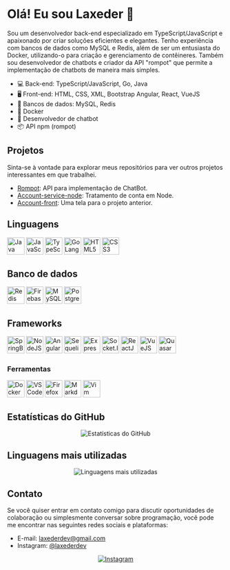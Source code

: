 # Olá! Eu sou Laxeder 👋

Sou um desenvolvedor back-end especializado em TypeScript/JavaScript e apaixonado por criar soluções eficientes e elegantes. Tenho experiência com bancos de dados como MySQL e Redis, além de ser um entusiasta do Docker, utilizando-o para criação e gerenciamento de contêineres. Também sou desenvolvedor de chatbots e criador da API "rompot" que permite a implementação de chatbots de maneira mais simples.

- :computer: Back-end: TypeScript/JavaScript, Go, Java
- 🖥️ Front-end: HTML, CSS, XML, Bootstrap Angular, React, VueJS
- :floppy_disk: Bancos de dados: MySQL, Redis
- :whale: Docker
- :robot: Desenvolvedor de chatbot
- :package: API npm (rompot)

## Projetos

Sinta-se à vontade para explorar meus repositórios para ver outros projetos interessantes em que trabalhei.

- [Rompot](https://github.com/Laxeder/rompot): API para implementação de ChatBot.
- [Account-service-node](https://github.com/Laxeder/account-service-node): Tratamento de conta em Node.
- [Account-front](https://github.com/Laxeder/account-front): Uma tela para o projeto anterior.

<h2>Linguagens</h2>
<p>
<img src="https://cdn.jsdelivr.net/gh/devicons/devicon/icons/java/java-original.svg" title="Java" width="40" height="40"/>
<img src="https://cdn.jsdelivr.net/gh/devicons/devicon/icons/javascript/javascript-original.svg" title="JavaScript" width="40" height="40"/>
<img src="https://cdn.jsdelivr.net/gh/devicons/devicon/icons/typescript/typescript-original.svg" title="TypeScript" width="40" height="40"/>
<img src="https://cdn.jsdelivr.net/gh/devicons/devicon/icons/go/go-original.svg" title="GoLang" width="40" height="40"/>
<img src="https://cdn.jsdelivr.net/gh/devicons/devicon/icons/html5/html5-original.svg" title="HTML5" width="40" height="40"/>
<img src="https://cdn.jsdelivr.net/gh/devicons/devicon/icons/css3/css3-original.svg" title="CSS3" width="40" height="40"/>
</p>

<h2>Banco de dados</h2>
<p>
<img src="https://cdn.jsdelivr.net/gh/devicons/devicon/icons/redis/redis-plain-wordmark.svg" title="Redis" width="40" height="40"/>
<img src="https://cdn.jsdelivr.net/gh/devicons/devicon/icons/firebase/firebase-plain.svg" title="Firebase" width="40" height="40"/>
<img src="https://cdn.jsdelivr.net/gh/devicons/devicon/icons/mysql/mysql-original.svg" title="MySQL" width="40" height="40" />
<img src="https://cdn.jsdelivr.net/gh/devicons/devicon/icons/postgresql/postgresql-original.svg" title="PostgreSQL" width="40" height="40" />
</p>

<h2>Frameworks</h2>
<p>
<img src="https://cdn.jsdelivr.net/gh/devicons/devicon/icons/spring/spring-original-wordmark.svg" title="SpringBoot" width="40" height="40"/>
<img src="https://cdn.jsdelivr.net/gh/devicons/devicon/icons/nodejs/nodejs-original.svg" title="NodeJS" width="40" height="40"/>
<img src="https://cdn.jsdelivr.net/gh/devicons/devicon/icons/angularjs/angularjs-original.svg" title="AngularJS" width="40" height="40"/>
<img src="https://cdn.jsdelivr.net/gh/devicons/devicon/icons/sequelize/sequelize-original.svg" title="Sequelize" width="40" height="40"/>
<img src="https://cdn.jsdelivr.net/gh/devicons/devicon/icons/express/express-original.svg" title="Express.JS" width="40" height="40"/>
<img src="https://cdn.jsdelivr.net/gh/devicons/devicon/icons/socketio/socketio-original.svg" title="Socket.IO" width="40" height="40"/>
<img src="https://cdn.jsdelivr.net/gh/devicons/devicon/icons/react/react-original-wordmark.svg" title="ReactJS" width="40" height="40"/>
<img src="https://cdn.jsdelivr.net/gh/devicons/devicon/icons/vuejs/vuejs-original.svg" title="VueJS" width="40" height="40"/>
<img src="https://cdn.jsdelivr.net/gh/devicons/devicon/icons/quasar/quasar-original.svg" title="Quasar" width="40" height="40"/>
</p>

<h3>Ferramentas</h3>
<p>
<img src="https://cdn.jsdelivr.net/gh/devicons/devicon/icons/docker/docker-original.svg" title="Docker" width="40" height="40"/>
<img src="https://cdn.jsdelivr.net/gh/devicons/devicon/icons/vscode/vscode-original.svg" title="VS Code" width="40" height="40"/>
<img src="https://cdn.jsdelivr.net/gh/devicons/devicon/icons/firefox/firefox-original.svg" title="Firefox" width="40" height="40"/>
<img src="https://cdn.jsdelivr.net/gh/devicons/devicon/icons/markdown/markdown-original.svg" title="Markdown" width="40" height="40"/>
<img src="https://cdn.jsdelivr.net/gh/devicons/devicon/icons/vim/vim-original.svg" title="Vim" width="40" height="40"/>
</p>

## Estatísticas do GitHub

<div align="center">
  <img src="https://github-readme-stats.vercel.app/api?username=laxeder&show_icons=true&count_private=true&hide=issues&theme=radical" alt="Estatísticas do GitHub">
</div>

## Linguagens mais utilizadas

<div align="center">
  <img src="https://github-readme-stats.vercel.app/api/top-langs/?username=laxeder&layout=compact&theme=radical" alt="Linguagens mais utilizadas">
</div>

## Contato

Se você quiser entrar em contato comigo para discutir oportunidades de colaboração ou simplesmente conversar sobre programação, você pode me encontrar nas seguintes redes sociais e plataformas:

- E-mail: laxederdev@gmail.com
- Instagram: [@laxederdev](https://instagram.com/laxederdev/)

<div align="center">
   <a href="https://instagram.com/laxederdev">
    <img src="https://img.shields.io/badge/Instagram-Perfil-%231DA1F2?style=for-the-badge&logo=instagram" alt="Instagram">
  </a>
</div>
